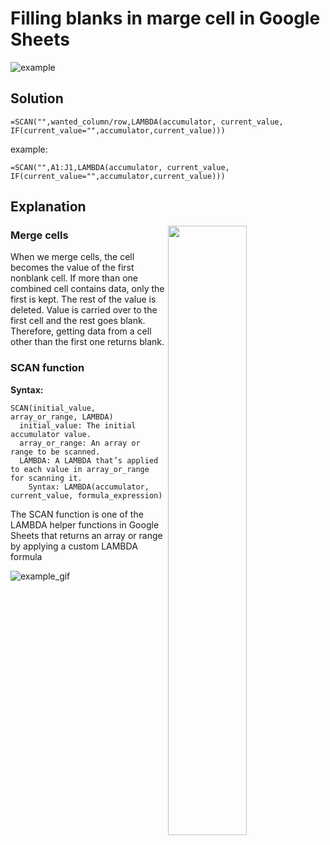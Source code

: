 # Filling blanks in marge cell in Google Sheets

![example](https://user-images.githubusercontent.com/114103377/200196117-57e57050-44cb-4f8a-b3e5-2c6882b3fc90.png)

## Solution

```
=SCAN("",wanted_column/row,LAMBDA(accumulator, current_value, IF(current_value="",accumulator,current_value)))
```

example:
```
=SCAN("",A1:J1,LAMBDA(accumulator, current_value, IF(current_value="",accumulator,current_value)))
```

## Explanation

<img src="https://user-images.githubusercontent.com/114103377/200265998-5c36e045-3039-48bb-85bd-7b512f96f2d1.png" align="right" width="50%" />

### Merge cells
When we merge cells, the cell becomes the value of the first nonblank cell. If more than one combined cell contains data, only the first is kept. The rest of the value is deleted. Value is carried over to the first cell and the rest goes blank. Therefore, getting data from a cell other than the first one returns blank.

### SCAN function

**Syntax:**
```
SCAN(initial_value, array_or_range, LAMBDA)
  initial_value: The initial accumulator value.
  array_or_range: An array or range to be scanned.
  LAMBDA: A LAMBDA that’s applied to each value in array_or_range for scanning it.
    Syntax: LAMBDA(accumulator, current_value, formula_expression)
```
The SCAN function is one of the LAMBDA helper functions in Google Sheets that returns an array or range by applying a custom LAMBDA formula

![example_gif](https://user-images.githubusercontent.com/114103377/203515913-ca127bde-6c39-41a9-b98a-8e3d2c8509a6.gif)
